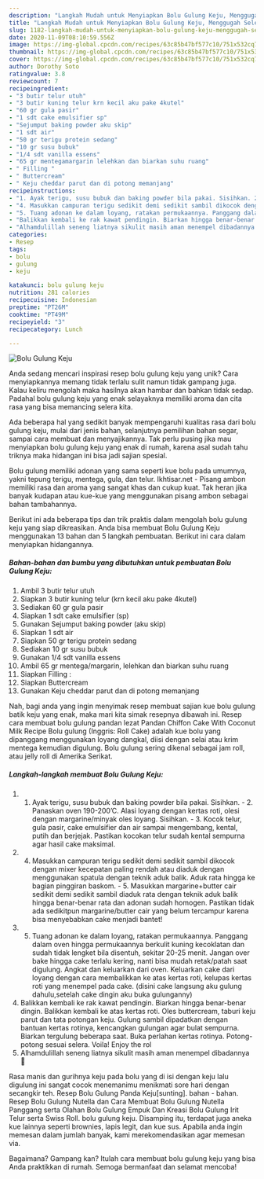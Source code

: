 ```yaml
---
description: "Langkah Mudah untuk Menyiapkan Bolu Gulung Keju, Menggugah Selera"
title: "Langkah Mudah untuk Menyiapkan Bolu Gulung Keju, Menggugah Selera"
slug: 1182-langkah-mudah-untuk-menyiapkan-bolu-gulung-keju-menggugah-selera
date: 2020-11-09T08:10:59.556Z
image: https://img-global.cpcdn.com/recipes/63c85b47bf577c10/751x532cq70/bolu-gulung-keju-foto-resep-utama.jpg
thumbnail: https://img-global.cpcdn.com/recipes/63c85b47bf577c10/751x532cq70/bolu-gulung-keju-foto-resep-utama.jpg
cover: https://img-global.cpcdn.com/recipes/63c85b47bf577c10/751x532cq70/bolu-gulung-keju-foto-resep-utama.jpg
author: Dorothy Soto
ratingvalue: 3.8
reviewcount: 7
recipeingredient:
- "3 butir telur utuh"
- "3 butir kuning telur krn kecil aku pake 4kutel"
- "60 gr gula pasir"
- "1 sdt cake emulsifier sp"
- "Sejumput baking powder aku skip"
- "1 sdt air"
- "50 gr terigu protein sedang"
- "10 gr susu bubuk"
- "1/4 sdt vanilla essens"
- "65 gr mentegamargarin lelehkan dan biarkan suhu ruang"
- " Filling "
- " Buttercream"
- " Keju cheddar parut dan di potong memanjang"
recipeinstructions:
- "1. Ayak terigu, susu bubuk dan baking powder bila pakai. Sisihkan. 2. Panaskan oven 190-200’C. Alasi loyang dengan kertas roti, olesi dengan margarine/minyak oles loyang. Sisihkan. 3. Kocok telur, gula pasir, cake emulsifier dan air sampai mengembang, kental, putih dan berjejak. Pastikan kocokan telur sudah kental sempurna agar hasil cake maksimal."
- "4. Masukkan campuran terigu sedikit demi sedikit sambil dikocok dengan mixer kecepatan paling rendah atau diaduk dengan menggunakan spatula dengan teknik aduk balik. Aduk rata hingga ke bagian pinggiran baskom. 5. Masukkan margarine+butter cair sedikit demi sedikit sambil diaduk rata dengan teknik aduk balik hingga benar-benar rata dan adonan sudah homogen. Pastikan tidak ada sedikitpun margarine/butter cair yang belum tercampur karena bisa menyebabkan cake menjadi bantet!"
- "5. Tuang adonan ke dalam loyang, ratakan permukaannya. Panggang dalam oven hingga permukaannya berkulit kuning kecoklatan dan sudah tidak lengket bila disentuh, sekitar 20-25 menit. Jangan over bake hingga cake terlalu kering, nanti bisa mudah retak/patah saat digulung. Angkat dan keluarkan dari oven. Keluarkan cake dari loyang dengan cara membalikkan ke atas kertas roti, kelupas kertas roti yang menempel pada cake. (disini cake langsung aku gulung dahulu,setelah cake dingin aku buka gulunganny)"
- "Balikkan kembali ke rak kawat pendingin. Biarkan hingga benar-benar dingin. Balikkan kembali ke atas kertas roti. Oles buttercream, taburi keju parut dan tata potongan keju. Gulung sambil dipadatkan dengan bantuan kertas rotinya, kencangkan gulungan agar bulat sempurna. Biarkan tergulung beberapa saat. Buka perlahan kertas rotinya. Potong-potong sesuai selera. Voila! Enjoy the rol"
- "Alhamdulillah seneng liatnya sikulit masih aman menempel dibadannya 🤭"
categories:
- Resep
tags:
- bolu
- gulung
- keju

katakunci: bolu gulung keju 
nutrition: 281 calories
recipecuisine: Indonesian
preptime: "PT26M"
cooktime: "PT49M"
recipeyield: "3"
recipecategory: Lunch

---
```



![Bolu Gulung Keju](https://img-global.cpcdn.com/recipes/63c85b47bf577c10/751x532cq70/bolu-gulung-keju-foto-resep-utama.jpg)

Anda sedang mencari inspirasi resep bolu gulung keju yang unik? Cara menyiapkannya memang tidak terlalu sulit namun tidak gampang juga. Kalau keliru mengolah maka hasilnya akan hambar dan bahkan tidak sedap. Padahal bolu gulung keju yang enak selayaknya memiliki aroma dan cita rasa yang bisa memancing selera kita.

Ada beberapa hal yang sedikit banyak mempengaruhi kualitas rasa dari bolu gulung keju, mulai dari jenis bahan, selanjutnya pemilihan bahan segar, sampai cara membuat dan menyajikannya. Tak perlu pusing jika mau menyiapkan bolu gulung keju yang enak di rumah, karena asal sudah tahu triknya maka hidangan ini bisa jadi sajian spesial.

Bolu gulung memiliki adonan yang sama seperti kue bolu pada umumnya, yakni tepung terigu, mentega, gula, dan telur. Ikhtisar.net - Pisang ambon memiliki rasa dan aroma yang sangat khas dan cukup kuat. Tak heran jika banyak kudapan atau kue-kue yang menggunakan pisang ambon sebagai bahan tambahannya.


Berikut ini ada beberapa tips dan trik praktis dalam mengolah bolu gulung keju yang siap dikreasikan. Anda bisa membuat Bolu Gulung Keju menggunakan 13 bahan dan 5 langkah pembuatan. Berikut ini cara dalam menyiapkan hidangannya.

<!--inarticleads1-->

##### Bahan-bahan dan bumbu yang dibutuhkan untuk pembuatan Bolu Gulung Keju:

1. Ambil 3 butir telur utuh
1. Siapkan 3 butir kuning telur (krn kecil aku pake 4kutel)
1. Sediakan 60 gr gula pasir
1. Siapkan 1 sdt cake emulsifier (sp)
1. Gunakan Sejumput baking powder (aku skip)
1. Siapkan 1 sdt air
1. Siapkan 50 gr terigu protein sedang
1. Sediakan 10 gr susu bubuk
1. Gunakan 1/4 sdt vanilla essens
1. Ambil 65 gr mentega/margarin, lelehkan dan biarkan suhu ruang
1. Siapkan  Filling :
1. Siapkan  Buttercream
1. Gunakan  Keju cheddar parut dan di potong memanjang


Nah, bagi anda yang ingin menyimak resep membuat sajian kue bolu gulung batik keju yang enak, maka mari kita simak resepnya dibawah ini. Resep cara membuat bolu gulung pandan lezat Pandan Chiffon Cake With Coconut Milk Recipe Bolu gulung (Inggris: Roll Cake) adalah kue bolu yang dipanggang menggunakan loyang dangkal, diisi dengan selai atau krim mentega kemudian digulung. Bolu gulung sering dikenal sebagai jam roll, atau jelly roll di Amerika Serikat. 

<!--inarticleads2-->

##### Langkah-langkah membuat Bolu Gulung Keju:

1. 1. Ayak terigu, susu bubuk dan baking powder bila pakai. Sisihkan. - 2. Panaskan oven 190-200’C. Alasi loyang dengan kertas roti, olesi dengan margarine/minyak oles loyang. Sisihkan. - 3. Kocok telur, gula pasir, cake emulsifier dan air sampai mengembang, kental, putih dan berjejak. Pastikan kocokan telur sudah kental sempurna agar hasil cake maksimal.
1. 4. Masukkan campuran terigu sedikit demi sedikit sambil dikocok dengan mixer kecepatan paling rendah atau diaduk dengan menggunakan spatula dengan teknik aduk balik. Aduk rata hingga ke bagian pinggiran baskom. - 5. Masukkan margarine+butter cair sedikit demi sedikit sambil diaduk rata dengan teknik aduk balik hingga benar-benar rata dan adonan sudah homogen. Pastikan tidak ada sedikitpun margarine/butter cair yang belum tercampur karena bisa menyebabkan cake menjadi bantet!
1. 5. Tuang adonan ke dalam loyang, ratakan permukaannya. Panggang dalam oven hingga permukaannya berkulit kuning kecoklatan dan sudah tidak lengket bila disentuh, sekitar 20-25 menit. Jangan over bake hingga cake terlalu kering, nanti bisa mudah retak/patah saat digulung. Angkat dan keluarkan dari oven. Keluarkan cake dari loyang dengan cara membalikkan ke atas kertas roti, kelupas kertas roti yang menempel pada cake. (disini cake langsung aku gulung dahulu,setelah cake dingin aku buka gulunganny)
1. Balikkan kembali ke rak kawat pendingin. Biarkan hingga benar-benar dingin. Balikkan kembali ke atas kertas roti. Oles buttercream, taburi keju parut dan tata potongan keju. Gulung sambil dipadatkan dengan bantuan kertas rotinya, kencangkan gulungan agar bulat sempurna. Biarkan tergulung beberapa saat. Buka perlahan kertas rotinya. Potong-potong sesuai selera. Voila! Enjoy the rol
1. Alhamdulillah seneng liatnya sikulit masih aman menempel dibadannya 🤭


Rasa manis dan gurihnya keju pada bolu yang di isi dengan keju lalu digulung ini sangat cocok menemanimu menikmati sore hari dengan secangkir teh. Resep Bolu Gulung Panda Keju[sunting]. bahan - bahan. Resep Bolu Gulung Nutella dan Cara Membuat Bolu Gulung Nutella Panggang serta Olahan Bolu Gulung Empuk Dan Kreasi Bolu Gulung Irit Telur serta Swiss Roll. bolu gulung keju. Disamping itu, terdapat juga aneka kue lainnya seperti brownies, lapis legit, dan kue sus. Apabila anda ingin memesan dalam jumlah banyak, kami merekomendasikan agar memesan via. 

Bagaimana? Gampang kan? Itulah cara membuat bolu gulung keju yang bisa Anda praktikkan di rumah. Semoga bermanfaat dan selamat mencoba!
